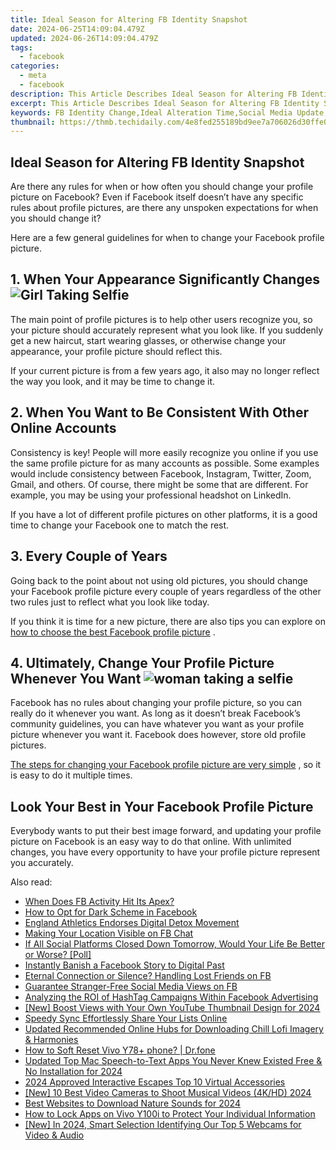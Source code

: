 ```yaml
---
title: Ideal Season for Altering FB Identity Snapshot
date: 2024-06-25T14:09:04.479Z
updated: 2024-06-26T14:09:04.479Z
tags:
  - facebook
categories:
  - meta
  - facebook
description: This Article Describes Ideal Season for Altering FB Identity Snapshot
excerpt: This Article Describes Ideal Season for Altering FB Identity Snapshot
keywords: FB Identity Change,Ideal Alteration Time,Social Media Update,Facial Snapshot Edit,Optimal Revision Period,Seasonality in ID Changes,Timing for Snap ID Updates
thumbnail: https://thmb.techidaily.com/4e8fed255189bd9ee7a706026d30ffe02100ebaeeb2d7b69ad5a8426d3a0541d.jpg
---
```


## Ideal Season for Altering FB Identity Snapshot

 Are there any rules for when or how often you should change your profile picture on Facebook? Even if Facebook itself doesn’t have any specific rules about profile pictures, are there any unspoken expectations for when you should change it?

 Here are a few general guidelines for when to change your Facebook profile picture.

##

## 1\. When Your Appearance Significantly Changes ![Girl Taking Selfie](https://static1.makeuseofimages.com/wordpress/wp-content/uploads/2022/05/IG-influencer.jpg)

 The main point of profile pictures is to help other users recognize you, so your picture should accurately represent what you look like. If you suddenly get a new haircut, start wearing glasses, or otherwise change your appearance, your profile picture should reflect this.

 If your current picture is from a few years ago, it also may no longer reflect the way you look, and it may be time to change it.

## 2\. When You Want to Be Consistent With Other Online Accounts

 Consistency is key! People will more easily recognize you online if you use the same profile picture for as many accounts as possible. Some examples would include consistency between Facebook, Instagram, Twitter, Zoom, Gmail, and others. Of course, there might be some that are different. For example, you may be using your professional headshot on LinkedIn.

 If you have a lot of different profile pictures on other platforms, it is a good time to change your Facebook one to match the rest.

## 3\. Every Couple of Years

 Going back to the point about not using old pictures, you should change your Facebook profile picture every couple of years regardless of the other two rules just to reflect what you look like today.

 If you think it is time for a new picture, there are also tips you can explore on [how to choose the best Facebook profile picture](https://www.makeuseof.com/how-to-choose-the-facebook-profile-picture/) .

## 4\. Ultimately, Change Your Profile Picture Whenever You Want ![woman taking a selfie](https://static1.makeuseofimages.com/wordpress/wp-content/uploads/2023/04/woman-taking-a-selfie.jpg)

 Facebook has no rules about changing your profile picture, so you can really do it whenever you want. As long as it doesn’t break Facebook’s community guidelines, you can have whatever you want as your profile picture whenever you want it. Facebook does however, store old profile pictures.

[The steps for changing your Facebook profile picture are very simple](https://www.makeuseof.com/how-to-change-facebook-profile-picture/) , so it is easy to do it multiple times.

## Look Your Best in Your Facebook Profile Picture

 Everybody wants to put their best image forward, and updating your profile picture on Facebook is an easy way to do that online. With unlimited changes, you have every opportunity to have your profile picture represent you accurately.


<ins class="adsbygoogle"
     style="display:block"
     data-ad-format="autorelaxed"
     data-ad-client="ca-pub-7571918770474297"
     data-ad-slot="1223367746"></ins>



<ins class="adsbygoogle"
     style="display:block"
     data-ad-client="ca-pub-7571918770474297"
     data-ad-slot="8358498916"
     data-ad-format="auto"
     data-full-width-responsive="true"></ins>

<span class="atpl-alsoreadstyle">Also read:</span>
<div><ul>
<li><a href="https://facebook.techidaily.com/when-does-fb-activity-hit-its-apex/"><u>When Does FB Activity Hit Its Apex?</u></a></li>
<li><a href="https://facebook.techidaily.com/how-to-opt-for-dark-scheme-in-facebook/"><u>How to Opt for Dark Scheme in Facebook</u></a></li>
<li><a href="https://facebook.techidaily.com/england-athletics-endorses-digital-detox-movement/"><u>England Athletics Endorses Digital Detox Movement</u></a></li>
<li><a href="https://facebook.techidaily.com/making-your-location-visible-on-fb-chat/"><u>Making Your Location Visible on FB Chat</u></a></li>
<li><a href="https://facebook.techidaily.com/if-all-social-platforms-closed-down-tomorrow-would-your-life-be-better-or-worse-poll/"><u>If All Social Platforms Closed Down Tomorrow, Would Your Life Be Better or Worse? [Poll]</u></a></li>
<li><a href="https://facebook.techidaily.com/instantly-banish-a-facebook-story-to-digital-past/"><u>Instantly Banish a Facebook Story to Digital Past</u></a></li>
<li><a href="https://facebook.techidaily.com/eternal-connection-or-silence-handling-lost-friends-on-fb/"><u>Eternal Connection or Silence? Handling Lost Friends on FB</u></a></li>
<li><a href="https://facebook.techidaily.com/guarantee-stranger-free-social-media-views-on-fb/"><u>Guarantee Stranger-Free Social Media Views on FB</u></a></li>
<li><a href="https://facebook.techidaily.com/analyzing-the-roi-of-hashtag-campaigns-within-facebook-advertising/"><u>Analyzing the ROI of HashTag Campaigns Within Facebook Advertising</u></a></li>
<li><a href="https://facebook-video-footage.techidaily.com/new-boost-views-with-your-own-youtube-thumbnail-design-for-2024/"><u>[New] Boost Views with Your Own YouTube Thumbnail Design for 2024</u></a></li>
<li><a href="https://youtube-clips.techidaily.com/speedy-sync-effortlessly-share-your-lists-online/"><u>Speedy Sync  Effortlessly Share Your Lists Online</u></a></li>
<li><a href="https://audio-editing.techidaily.com/updated-recommended-online-hubs-for-downloading-chill-lofi-imagery-and-harmonies/"><u>Updated Recommended Online Hubs for Downloading Chill Lofi Imagery & Harmonies</u></a></li>
<li><a href="https://techidaily.com/how-to-soft-reset-vivo-y78plus-phone-drfone-by-drfone-reset-android-reset-android/"><u>How to Soft Reset Vivo Y78+ phone? | Dr.fone</u></a></li>
<li><a href="https://smart-video-editing.techidaily.com/updated-top-mac-speech-to-text-apps-you-never-knew-existed-free-and-no-installation-for-2024/"><u>Updated Top Mac Speech-to-Text Apps You Never Knew Existed Free & No Installation for 2024</u></a></li>
<li><a href="https://extra-support.techidaily.com/2024-approved-interactive-escapes-top-10-virtual-accessories/"><u>2024 Approved  Interactive Escapes  Top 10 Virtual Accessories</u></a></li>
<li><a href="https://extra-resources.techidaily.com/new-10-best-video-cameras-to-shoot-musical-videos-4khd-2024/"><u>[New] 10 Best Video Cameras to Shoot Musical Videos (4K/HD) 2024</u></a></li>
<li><a href="https://voice-adjusting.techidaily.com/best-websites-to-download-nature-sounds-for-2024/"><u>Best Websites to Download Nature Sounds for 2024</u></a></li>
<li><a href="https://android-unlock.techidaily.com/how-to-lock-apps-on-vivo-y100i-to-protect-your-individual-information-by-drfone-android/"><u>How to Lock Apps on Vivo Y100i to Protect Your Individual Information</u></a></li>
<li><a href="https://screen-sharing-recording.techidaily.com/new-in-2024-smart-selection-identifying-our-top-5-webcams-for-video-and-audio/"><u>[New] In 2024, Smart Selection  Identifying Our Top 5 Webcams for Video & Audio</u></a></li>
</ul></div>
